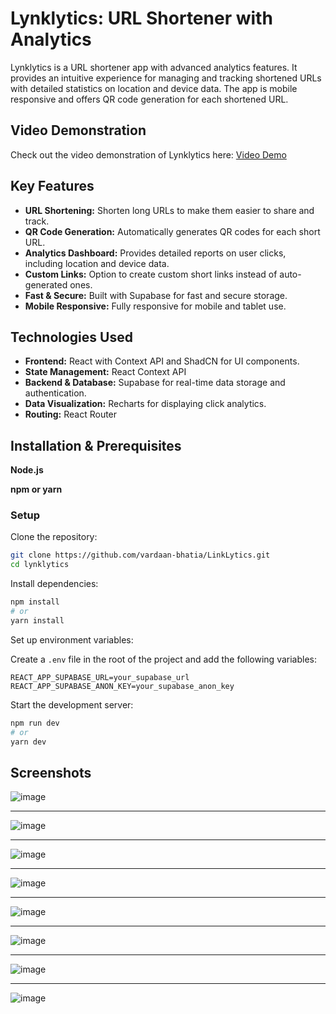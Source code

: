 # **Lynklytics: URL Shortener with Analytics**

Lynklytics is a URL shortener app with advanced analytics features. It provides an intuitive experience for managing and tracking shortened URLs with detailed statistics on location and device data. The app is mobile responsive and offers QR code generation for each shortened URL.

## **Video Demonstration**

Check out the video demonstration of Lynklytics here: [Video Demo](https://youtu.be/B4H900xjVRQ)

## **Key Features**

- **URL Shortening:** Shorten long URLs to make them easier to share and track.
- **QR Code Generation:** Automatically generates QR codes for each short URL.
- **Analytics Dashboard:** Provides detailed reports on user clicks, including location and device data.
- **Custom Links:** Option to create custom short links instead of auto-generated ones.
- **Fast & Secure:** Built with Supabase for fast and secure storage.
- **Mobile Responsive:** Fully responsive for mobile and tablet use.

## **Technologies Used**

- **Frontend:** React with Context API and ShadCN for UI components.
- **State Management:** React Context API
- **Backend & Database:** Supabase for real-time data storage and authentication.
- **Data Visualization:** Recharts for displaying click analytics.
- **Routing:** React Router

## **Installation & Prerequisites**

**Node.js**

**npm or yarn**

### Setup

Clone the repository:

```bash
git clone https://github.com/vardaan-bhatia/LinkLytics.git
cd lynklytics
```

Install dependencies:

```bash
npm install
# or
yarn install
```
Set up environment variables:

Create a `.env` file in the root of the project and add the following variables:

```
REACT_APP_SUPABASE_URL=your_supabase_url
REACT_APP_SUPABASE_ANON_KEY=your_supabase_anon_key
```
Start the development server:

```bash
npm run dev
# or
yarn dev
```

## **Screenshots**

![image](https://github.com/user-attachments/assets/1ef47350-59ce-4a40-b59e-0df8a2a6fb24)

---
![image](https://github.com/user-attachments/assets/9c34abbd-9a99-43bf-a03d-5e459d81972f)

---
![image](https://github.com/user-attachments/assets/3cbc8162-431b-48fa-b5a7-2f6e65d516f3)

---
![image](https://github.com/user-attachments/assets/c1ebb228-69e9-4a61-b2e1-5a01fabf8bc1)

---
![image](https://github.com/user-attachments/assets/b134f167-662a-4c3d-aa57-4939ba0c0725)

---
![image](https://github.com/user-attachments/assets/a6760522-fec1-47d0-afbe-3e16dadcd5a0)

---
![image](https://github.com/user-attachments/assets/cf926a59-71d2-4ebe-ae1f-39d9b2ad3e76)

---
![image](https://github.com/user-attachments/assets/e91d4b36-ac0b-4bc1-87f6-bf888026be6c)







